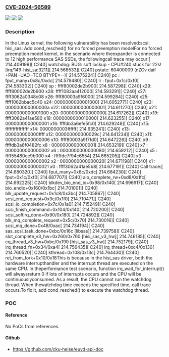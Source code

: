 ### [CVE-2024-56589](https://cve.mitre.org/cgi-bin/cvename.cgi?name=CVE-2024-56589)
![](https://img.shields.io/static/v1?label=Product&message=Linux&color=blue)
![](https://img.shields.io/static/v1?label=Version&message=1da177e4c3f41524e886b7f1b8a0c1fc7321cac2%3C%203dd2c5cb2c698a02a4ed2ea0acb7c9909374a8bf%20&color=brighgreen)
![](https://img.shields.io/static/v1?label=Vulnerability&message=n%2Fa&color=brighgreen)

### Description

In the Linux kernel, the following vulnerability has been resolved:scsi: hisi_sas: Add cond_resched() for no forced preemption modelFor no forced preemption model kernel, in the scenario where theexpander is connected to 12 high performance SAS SSDs, the followingcall trace may occur:[  214.409199][  C240] watchdog: BUG: soft lockup - CPU#240 stuck for 22s! [irq/149-hisi_sa:3211][  214.568533][  C240] pstate: 60400009 (nZCv daif +PAN -UAO -TCO BTYPE=--)[  214.575224][  C240] pc : fput_many+0x8c/0xdc[  214.579480][  C240] lr : fput+0x1c/0xf0[  214.583302][  C240] sp : ffff80002de2b900[  214.587298][  C240] x29: ffff80002de2b900 x28: ffff1082aa412000[  214.593291][  C240] x27: ffff3062a0348c08 x26: ffff80003a9f6000[  214.599284][  C240] x25: ffff1062bbac5c40 x24: 0000000000001000[  214.605277][  C240] x23: 000000000000000a x22: 0000000000000001[  214.611270][  C240] x21: 0000000000001000 x20: 0000000000000000[  214.617262][  C240] x19: ffff3062a41ae580 x18: 0000000000010000[  214.623255][  C240] x17: 0000000000000001 x16: ffffdb3a6efe5fc0[  214.629248][  C240] x15: ffffffffffffffff x14: 0000000003ffffff[  214.635241][  C240] x13: 000000000000ffff x12: 000000000000029c[  214.641234][  C240] x11: 0000000000000006 x10: ffff80003a9f7fd0[  214.647226][  C240] x9 : ffffdb3a6f0482fc x8 : 0000000000000001[  214.653219][  C240] x7 : 0000000000000002 x6 : 0000000000000080[  214.659212][  C240] x5 : ffff55480ee9b000 x4 : fffffde7f94c6554[  214.665205][  C240] x3 : 0000000000000002 x2 : 0000000000000020[  214.671198][  C240] x1 : 0000000000000021 x0 : ffff3062a41ae5b8[  214.677191][  C240] Call trace:[  214.680320][  C240]  fput_many+0x8c/0xdc[  214.684230][  C240]  fput+0x1c/0xf0[  214.687707][  C240]  aio_complete_rw+0xd8/0x1fc[  214.692225][  C240]  blkdev_bio_end_io+0x98/0x140[  214.696917][  C240]  bio_endio+0x160/0x1bc[  214.701001][  C240]  blk_update_request+0x1c8/0x3bc[  214.705867][  C240]  scsi_end_request+0x3c/0x1f0[  214.710471][  C240]  scsi_io_completion+0x7c/0x1a0[  214.715249][  C240]  scsi_finish_command+0x104/0x140[  214.720200][  C240]  scsi_softirq_done+0x90/0x180[  214.724892][  C240]  blk_mq_complete_request+0x5c/0x70[  214.730016][  C240]  scsi_mq_done+0x48/0xac[  214.734194][  C240]  sas_scsi_task_done+0xbc/0x16c [libsas][  214.739758][  C240]  slot_complete_v3_hw+0x260/0x760 [hisi_sas_v3_hw][  214.746185][  C240]  cq_thread_v3_hw+0xbc/0x190 [hisi_sas_v3_hw][  214.752179][  C240]  irq_thread_fn+0x34/0xa4[  214.756435][  C240]  irq_thread+0xc4/0x130[  214.760520][  C240]  kthread+0x108/0x13c[  214.764430][  C240]  ret_from_fork+0x10/0x18This is because in the hisi_sas driver, both the hardware interrupthandler and the interrupt thread are executed on the same CPU. In theperformance test scenario, function irq_wait_for_interrupt() will alwaysreturn 0 if lots of interrupts occurs and the CPU will be continuouslyconsumed. As a result, the CPU cannot run the watchdog thread. When thewatchdog time exceeds the specified time, call trace occurs.To fix it, add cond_resched() to execute the watchdog thread.

### POC

#### Reference
No PoCs from references.

#### Github
- https://github.com/cku-heise/euvd-api-doc

